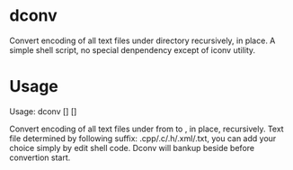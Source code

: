 # dconv
Convert encoding of all text files under directory recursively, in place. A simple shell script, no special denpendency except of iconv utility.

# Usage
Usage: dconv <target-dir> [<from-encoding default=gbk>] [<to-encoding default=utf8>]
 
Convert encoding of all text files under <target-dir> from <from-encoding> to <to-encoding>, in place, recursively.
Text file determined by following suffix: .cpp/.c/.h/.xml/.txt, you can add your choice simply by edit shell code.
Dconv will bankup <target-dir> beside before convertion start.
